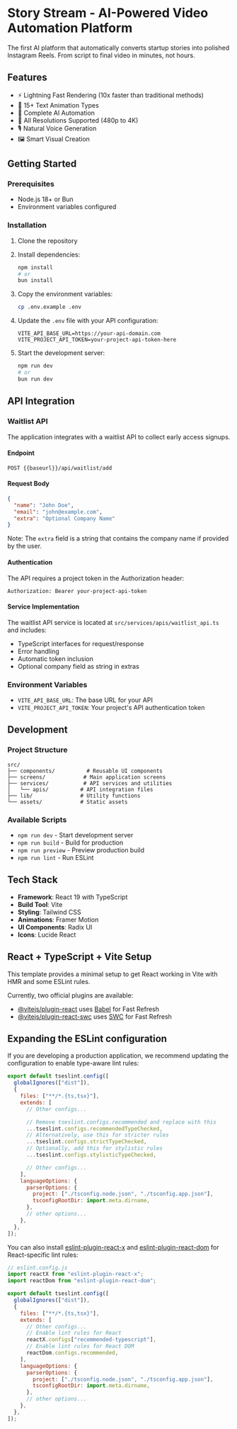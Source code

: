 # Story Stream - AI-Powered Video Automation Platform

The first AI platform that automatically converts startup stories into polished Instagram Reels. From script to final video in minutes, not hours.

## Features

- ⚡ Lightning Fast Rendering (10x faster than traditional methods)
- 🎨 15+ Text Animation Types
- 🤖 Complete AI Automation
- 📱 All Resolutions Supported (480p to 4K)
- 🎙️ Natural Voice Generation
- 🖼️ Smart Visual Creation

## Getting Started

### Prerequisites

- Node.js 18+ or Bun
- Environment variables configured

### Installation

1. Clone the repository
2. Install dependencies:

   ```bash
   npm install
   # or
   bun install
   ```

3. Copy the environment variables:

   ```bash
   cp .env.example .env
   ```

4. Update the `.env` file with your API configuration:

   ```env
   VITE_API_BASE_URL=https://your-api-domain.com
   VITE_PROJECT_API_TOKEN=your-project-api-token-here
   ```

5. Start the development server:
   ```bash
   npm run dev
   # or
   bun run dev
   ```

## API Integration

### Waitlist API

The application integrates with a waitlist API to collect early access signups.

#### Endpoint

```
POST {{baseurl}}/api/waitlist/add
```

#### Request Body

```json
{
  "name": "John Doe",
  "email": "john@example.com",
  "extra": "Optional Company Name"
}
```

Note: The `extra` field is a string that contains the company name if provided by the user.

#### Authentication

The API requires a project token in the Authorization header:

```
Authorization: Bearer your-project-api-token
```

#### Service Implementation

The waitlist API service is located at `src/services/apis/waitlist_api.ts` and includes:

- TypeScript interfaces for request/response
- Error handling
- Automatic token inclusion
- Optional company field as string in extras

### Environment Variables

- `VITE_API_BASE_URL`: The base URL for your API
- `VITE_PROJECT_API_TOKEN`: Your project's API authentication token

## Development

### Project Structure

```
src/
├── components/          # Reusable UI components
├── screens/            # Main application screens
├── services/           # API services and utilities
│   └── apis/          # API integration files
├── lib/               # Utility functions
└── assets/            # Static assets
```

### Available Scripts

- `npm run dev` - Start development server
- `npm run build` - Build for production
- `npm run preview` - Preview production build
- `npm run lint` - Run ESLint

## Tech Stack

- **Framework**: React 19 with TypeScript
- **Build Tool**: Vite
- **Styling**: Tailwind CSS
- **Animations**: Framer Motion
- **UI Components**: Radix UI
- **Icons**: Lucide React

## React + TypeScript + Vite Setup

This template provides a minimal setup to get React working in Vite with HMR and some ESLint rules.

Currently, two official plugins are available:

- [@vitejs/plugin-react](https://github.com/vitejs/vite-plugin-react/blob/main/packages/plugin-react) uses [Babel](https://babeljs.io/) for Fast Refresh
- [@vitejs/plugin-react-swc](https://github.com/vitejs/vite-plugin-react/blob/main/packages/plugin-react-swc) uses [SWC](https://swc.rs/) for Fast Refresh

## Expanding the ESLint configuration

If you are developing a production application, we recommend updating the configuration to enable type-aware lint rules:

```js
export default tseslint.config([
  globalIgnores(["dist"]),
  {
    files: ["**/*.{ts,tsx}"],
    extends: [
      // Other configs...

      // Remove tseslint.configs.recommended and replace with this
      ...tseslint.configs.recommendedTypeChecked,
      // Alternatively, use this for stricter rules
      ...tseslint.configs.strictTypeChecked,
      // Optionally, add this for stylistic rules
      ...tseslint.configs.stylisticTypeChecked,

      // Other configs...
    ],
    languageOptions: {
      parserOptions: {
        project: ["./tsconfig.node.json", "./tsconfig.app.json"],
        tsconfigRootDir: import.meta.dirname,
      },
      // other options...
    },
  },
]);
```

You can also install [eslint-plugin-react-x](https://github.com/Rel1cx/eslint-react/tree/main/packages/plugins/eslint-plugin-react-x) and [eslint-plugin-react-dom](https://github.com/Rel1cx/eslint-react/tree/main/packages/plugins/eslint-plugin-react-dom) for React-specific lint rules:

```js
// eslint.config.js
import reactX from "eslint-plugin-react-x";
import reactDom from "eslint-plugin-react-dom";

export default tseslint.config([
  globalIgnores(["dist"]),
  {
    files: ["**/*.{ts,tsx}"],
    extends: [
      // Other configs...
      // Enable lint rules for React
      reactX.configs["recommended-typescript"],
      // Enable lint rules for React DOM
      reactDom.configs.recommended,
    ],
    languageOptions: {
      parserOptions: {
        project: ["./tsconfig.node.json", "./tsconfig.app.json"],
        tsconfigRootDir: import.meta.dirname,
      },
      // other options...
    },
  },
]);
```
